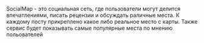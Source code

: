 SocialMap - это социальная сеть, где пользователи могут делится впечатлениями, писать рецензии и обсуждать раличные места. К каждому посту прикреплено какое либо реальное место с карты. Также сервис будет показывать самые популярные места по мнению польователей
